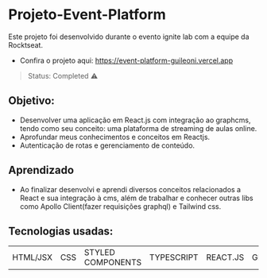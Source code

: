 # Projeto-Event-Platform
Este projeto foi desenvolvido durante o evento ignite lab com a equipe da Rocktseat.
+ Confira o projeto aqui: https://event-platform-guileoni.vercel.app
> Status: Completed ⚠️

## Objetivo:
+ Desenvolver uma aplicação em React.js com integração ao graphcms, tendo como seu conceito: uma plataforma de streaming de aulas online.
+ Aprofundar meus conhecimentos e conceitos em Reactjs.
+ Autenticação de rotas e gerenciamento de conteúdo.

## Aprendizado
+ Ao finalizar desenvolvi e aprendi diversos conceitos relacionados a React e sua integração à cms, além de trabalhar e
conhecer outras libs como Apollo Client(fazer requisições graphql) e Tailwind css.
## Tecnologias usadas:

<table>
  <tr>
    <td>HTML/JSX</td>
    <td>CSS</td>
    <td>STYLED COMPONENTS</td>
    <td>TYPESCRIPT</td>
    <td>REACT.JS</td>
    <td>GRAPHCMS</td>
    <td>TAILWIND CSS</td>
  </tr>
</table>
